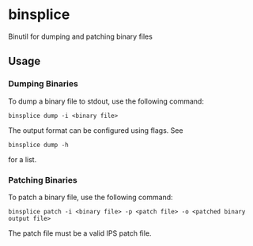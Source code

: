 # binsplice

Binutil for dumping and patching binary files

## Usage

### Dumping Binaries

To dump a binary file to stdout, use the following command:

`binsplice dump -i <binary file>`

The output format can be configured using flags. See

`binsplice dump -h`

for a list.

### Patching Binaries

To patch a binary file, use the following command:

`binsplice patch -i <binary file> -p <patch file> -o <patched binary output file>`

The patch file must be a valid IPS patch file.
